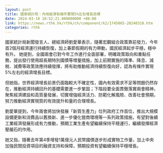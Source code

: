 ```yaml
---
layout: post
title: 國家統計局：內地經濟有條件實現5%左右增長目標
date: 2024-03-18 10:52:21.000000000 +08:00
link: https://news.rthk.hk/rthk/ch/component/k2/1745065-20240318.htm
categories: rthk
---
```


國家統計局新聞發言人、總經濟師劉愛華表示，隨著宏觀組合政策靠前發力，今年首2個月經濟運行持續恢復，加上春節假期的有力帶動，國民經濟起步平穩，穩中有升。 她提到，全國兩會已對今年工作進行全面部署，明確政策取向和重點任務，提出發行使用超長期特別國債等增量措施，加上前期實施的降準、降息、減稅、減費等政策效應持續發揮，將有助推動經濟持續恢復向好，認為有條件實現5%左右的經濟增長目標。  

但她指，世界經濟增長前景仍面臨較大不確定性，國內有效需求不足等問題仍然存在，推動經濟持續回升的基礎需要進一步鞏固；下階段要全面貫徹落實兩會精神，聚焦經濟建設和高質量發展，切實增強經濟活力、防範化解風險、改善社會預期，努力推動經濟實現質的有效提升和量的合理增長。

劉愛華提到，今年兩會將加快發展「新質生產力」位列政府工作首位，推出大規模設備更新和消費品以舊換新、進一步優化營商環境等一系列政策措施，有望對後續工業經濟發展形成有力推動，預期工業生產有望繼續保持平穩運行，繼續發揮經濟壓艙石的作用。

她又指，隨著去年第4季增發1萬億元人民幣國債逐步形成實物工作量，加上中央加強民間投資項目的融資支持和保障，預期投資有望繼續保持平穩增長。
